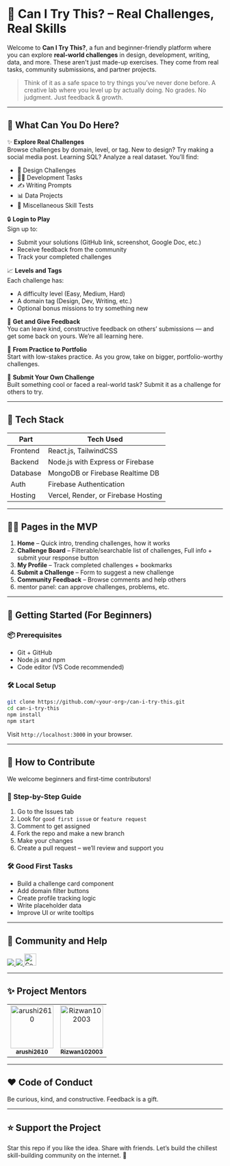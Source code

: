 # 🎯 Can I Try This? – Real Challenges, Real Skills

Welcome to **Can I Try This?**, a fun and beginner-friendly platform where you can explore **real-world challenges** in design, development, writing, data, and more. These aren't just made-up exercises. They come from real tasks, community submissions, and partner projects.

> Think of it as a safe space to try things you’ve never done before. A creative lab where you level up by actually doing. No grades. No judgment. Just feedback & growth.

---

## 🌟 What Can You Do Here?

✨ **Explore Real Challenges**  
Browse challenges by domain, level, or tag. New to design? Try making a social media post. Learning SQL? Analyze a real dataset. You’ll find:
- 🎨 Design Challenges
- 🧑‍💻 Development Tasks
- ✍️ Writing Prompts
- 📊 Data Projects
- 🧠 Miscellaneous Skill Tests

🔒 **Login to Play**  
Sign up to:
- Submit your solutions (GitHub link, screenshot, Google Doc, etc.)
- Receive feedback from the community
- Track your completed challenges

📈 **Levels and Tags**  
Each challenge has:
- A difficulty level (Easy, Medium, Hard)
- A domain tag (Design, Dev, Writing, etc.)
- Optional bonus missions to try something new

💬 **Get and Give Feedback**  
You can leave kind, constructive feedback on others’ submissions — and get some back on yours. We’re all learning here.

🎯 **From Practice to Portfolio**  
Start with low-stakes practice. As you grow, take on bigger, portfolio-worthy challenges.

🧠 **Submit Your Own Challenge**  
Built something cool or faced a real-world task? Submit it as a challenge for others to try.

---

## 🧰 Tech Stack

| Part           | Tech Used                           |
|----------------|-------------------------------------|
| Frontend       | React.js, TailwindCSS               |
| Backend        | Node.js with Express or Firebase    |
| Database       | MongoDB or Firebase Realtime DB     |
| Auth           | Firebase Authentication             |
| Hosting        | Vercel, Render, or Firebase Hosting |

---

## 🧑‍💻 Pages in the MVP

1. **Home** – Quick intro, trending challenges, how it works
2. **Challenge Board** – Filterable/searchable list of challenges, Full info + submit your response button
5. **My Profile** – Track completed challenges + bookmarks
6. **Submit a Challenge** – Form to suggest a new challenge
7. **Community Feedback** – Browse comments and help others
8. mentor panel: can approve challenges, problems, etc. 

---

## 🚀 Getting Started (For Beginners)

### 📦 Prerequisites
- Git + GitHub
- Node.js and npm
- Code editor (VS Code recommended)

### 🛠️ Local Setup

```bash
git clone https://github.com/<your-org>/can-i-try-this.git
cd can-i-try-this
npm install
npm start
```

Visit `http://localhost:3000` in your browser.

---

## 🌱 How to Contribute

We welcome beginners and first-time contributors!

### 👣 Step-by-Step Guide
1. Go to the Issues tab
2. Look for `good first issue` or `feature request`
3. Comment to get assigned
4. Fork the repo and make a new branch
5. Make your changes
6. Create a pull request – we’ll review and support you

### 🛠️ Good First Tasks
- Build a challenge card component
- Add domain filter buttons
- Create profile tracking logic
- Write placeholder data
- Improve UI or write tooltips

---

## 💬 Community and Help


<p>
  <a href="https://discord.gg/MSTNyRSPYW" target="_blank">
    <img src="https://img.shields.io/badge/DISCORD-5865F2?style=for-the-badge&logo=discord&logoColor=white" />
  </a>
  
  <a href="https://instagram.com/codesocial.tech" target="_blank">
    <img src="https://img.shields.io/badge/INSTAGRAM-E4405F?style=for-the-badge&logo=instagram&logoColor=white" />
  </a>
<a href="https://codesocial.tech" target="_blank">
  <img src="https://raw.githubusercontent.com/Sejal-hani/canitrythis/sp/assets/code_social_logo.png" alt="Code Social" height="28"/>
</a>


---

## ✨ Project Mentors

<table>
  <tr>
    <td align="center">
      <a href="https://github.com/arushi2610">
        <img src="https://avatars.githubusercontent.com/u/91735359?v=4" width="100px;" alt="arushi2610"/>
        <br />
        <sub><b>arushi2610</b></sub>
      </a>
    </td>
    <td align="center">
    <a href="https://github.com/Rizwan102003">
        <img src="https://avatars.githubusercontent.com/u/90749649?v=4" width="100px;" alt="Rizwan102003"/>
        <br />
        <sub><b>Rizwan102003</b></sub>
      </a>
    </td>
  </tr>
</table>

---

## ❤️ Code of Conduct

Be curious, kind, and constructive. Feedback is a gift.

---

## ⭐ Support the Project

Star this repo if you like the idea. Share with friends. 
Let’s build the chillest skill-building community on the internet. 🌱
